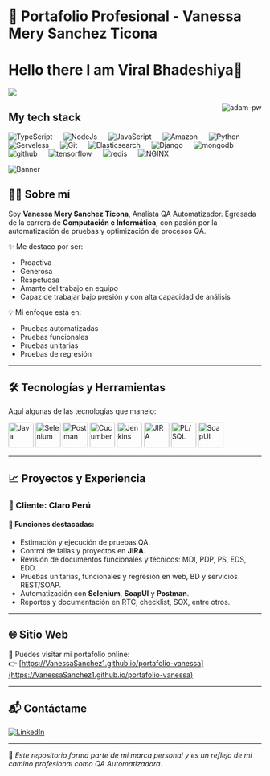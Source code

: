 # 💼 Portafolio Profesional - Vanessa Mery Sanchez Ticona
# Hello there I am Viral Bhadeshiya👋

![](https://github.com/halfrost/halfrost/blob/master/icons/header_.png)


<p><img align="right" src="https://github.com/Adam-pw/Adam-pw/blob/main/animation_500_kxa883sd.gif" alt="adam-pw" /></p>

## My tech stack

<p align="left"> 

  <a> 
    <img alt="TypeScript" src="https://img.shields.io/badge/-TypeScript-blue?logo=Typescript&logoColor=black">
  </a> 
  &emsp;
  <a> 
    <img alt="NodeJs" src="https://img.shields.io/badge/-NodeJS-green?logo=node.js&Color=white">
  </a> 
  &emsp;
  <a> 
     <img alt="JavaScript" src="https://img.shields.io/badge/JavaScript%20-%23F7DF1E.svg?logo=javascript&logoColor=black">
   </a>
  &emsp;
  <a> 
    <img alt="Amazon" src="https://img.shields.io/badge/-Amazon-grey?logo=Amazon&logoColor=white">
  </a>
  &emsp;
   <a>
    <img alt="Python" src="https://img.shields.io/badge/Python%20-%2314354C.svg?logo=python&logoColor=white">
  </a>
  &emsp;
  <a>
    <img alt="Serveless" src="https://img.shields.io/badge/-Serverless-orange?logo=serverless&logoColor=white"/>
  </a>
  &emsp;
  <a>
    <img alt="Git" src="https://img.shields.io/badge/-git-red?logo=git&logoColor=white"/>
  </a>
  &emsp; 
  <a> 
    <img alt="Elasticsearch" src="https://img.shields.io/badge/-ElasticSearch-brightgreen?logo=elasticsearch&logoColor=white">
  </a> 
  &emsp;
  <a> 
    <img alt="Django" src="https://img.shields.io/badge/-Django-green?logo=django&Color=white">
  </a> 
  &emsp;
  <a> 
     <img alt="mongodb" src="https://img.shields.io/badge/-mongoDb-green?logo=mongodb&logoColor=white">
   </a>
  &emsp;
  <a> 
    <img alt="github" src="https://img.shields.io/badge/-GitHub-black?logo=github&logoColor=white">
  </a>
  &emsp;
   <a>
    <img alt="tensorflow" src="https://img.shields.io/badge/-tensorflow-orange?logo=tensorflow&logoColor=white">
  </a>
  &emsp;
  <a>
    <img alt="redis" src="https://img.shields.io/badge/-redis-red?logo=redis&logoColor=white"/>
  </a>
  &emsp;
  <a>
    <img alt="NGINX" src="https://img.shields.io/badge/-NGINX-yellow?logo=nginx&logoColor=white"/>
  </a>
</p>

![Banner](img/banner-vanessa.png)

## 👩‍💻 Sobre mí

Soy **Vanessa Mery Sanchez Ticona**, Analista QA Automatizador. Egresada de la carrera de **Computación e Informática**, con pasión por la automatización de pruebas y optimización de procesos QA.

✨ Me destaco por ser:
- Proactiva
- Generosa
- Respetuosa
- Amante del trabajo en equipo
- Capaz de trabajar bajo presión y con alta capacidad de análisis

💡 Mi enfoque está en:
- Pruebas automatizadas
- Pruebas funcionales
- Pruebas unitarias
- Pruebas de regresión

---

## 🛠️ Tecnologías y Herramientas

Aquí algunas de las tecnologías que manejo:

<p align="left">
  <img src="img/java.svg" alt="Java" width="50" />
  <img src="img/selenium.svg" alt="Selenium" width="50" />
  <img src="img/postman.svg" alt="Postman" width="50" />
  <img src="img/cucumber.svg" alt="Cucumber" width="50" />
  <img src="img/jenkins.svg" alt="Jenkins" width="50" />
  <img src="img/jira.svg" alt="JIRA" width="50" />
  <img src="img/sql.svg" alt="PL/SQL" width="50" />
  <img src="img/soapui.svg" alt="SoapUI" width="50" />
</p>

---

## 📈 Proyectos y Experiencia

### 🏢 Cliente: Claro Perú

#### 🔹 Funciones destacadas:
- Estimación y ejecución de pruebas QA.
- Control de fallas y proyectos en **JIRA**.
- Revisión de documentos funcionales y técnicos: MDI, PDP, PS, EDS, EDD.
- Pruebas unitarias, funcionales y regresión en web, BD y servicios REST/SOAP.
- Automatización con **Selenium**, **SoapUI** y **Postman**.
- Reportes y documentación en RTC, checklist, SOX, entre otros.

---

## 🌐 Sitio Web

🔗 Puedes visitar mi portafolio online:  
👉 [https://VanessaSanchez1.github.io/portafolio-vanessa](https://VanessaSanchez1.github.io/portafolio-vanessa)

---

## 📬 Contáctame

[![LinkedIn](https://img.shields.io/badge/LinkedIn-VanessaMery-blue?logo=linkedin)](https://www.linkedin.com/in/vanessa-mery-sanchez-ticona)

---

📌 _Este repositorio forma parte de mi marca personal y es un reflejo de mi camino profesional como QA Automatizadora._
